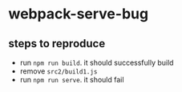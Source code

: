 # webpack-serve-bug

## steps to reproduce

- run `npm run build`. it should successfully build
- remove `src2/build1.js`
- run `npm run serve`. it should fail

